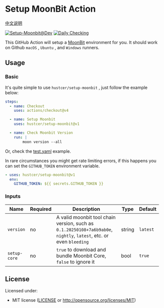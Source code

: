 # Setup MoonBit Action

[中文说明](README.zh-CN.md)

[![Setup-Moonbit@Dev](https://github.com/hustcer/setup-moonbit/actions/workflows/basic.yml/badge.svg)](https://github.com/hustcer/setup-moonbit/actions/workflows/basic.yml)
[![Daily Checking](https://github.com/hustcer/setup-moonbit/actions/workflows/daily.yml/badge.svg)](https://github.com/hustcer/setup-moonbit/actions/workflows/daily.yml)

This GitHub Action will setup a [MoonBit](https://www.moonbitlang.com/) environment for you. It should work on Github `macOS` , `Ubuntu` , and `Windows` runners.

## Usage

### Basic

It's quite simple to use `hustcer/setup-moonbit` , just follow the example below:

```yaml
steps:
  - name: Checkout
    uses: actions/checkout@v4

  - name: Setup Moonbit
    uses: hustcer/setup-moonbit@v1

  - name: Check Moonbit Version
    run: |
        moon version --all
```

Or, check the [test.yaml](https://github.com/hustcer/setup-moonbit/blob/main/.github/workflows/test.yml) example.

In rare circumstances you might get rate limiting errors, if this happens you can set the `GITHUB_TOKEN` environment variable.

```yaml
- uses: hustcer/setup-moonbit@v1
  env:
    GITHUB_TOKEN: ${{ secrets.GITHUB_TOKEN }}
```

### Inputs

| Name         | Required | Description  | Type   | Default   |
| ------------ | -------- | ------------ | ------ | --------- |
| `version`    | no       | A valid moonbit tool chain version, such as `0.1.20250108+7a6b9ab0e`, `nightly`, `latest`, etc. or even `bleeding` | string | `latest`|
| `setup-core` | no       | `true` to download and bundle Moonbit Core, `false` to ignore it | bool | `true` |

## License

Licensed under:

* MIT license ([LICENSE](LICENSE) or http://opensource.org/licenses/MIT)
